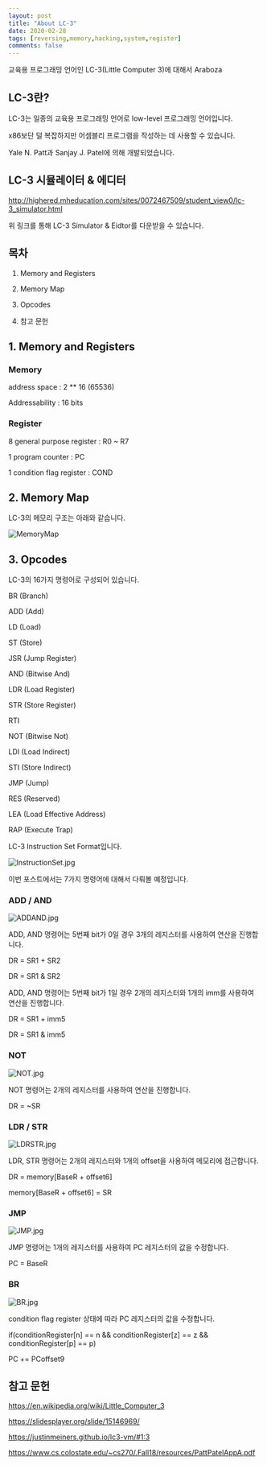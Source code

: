 ```yaml
---
layout: post
title: "About LC-3"
date: 2020-02-28   
tags: [reversing,memory,hacking,system,register]
comments: false
---
```





교육용 프로그래밍 언어인 
LC-3(Little Computer 3)에 대해서 Araboza



## LC-3란?



LC-3는 일종의 교육용 프로그래밍 언어로 low-level 프로그래밍 언어입니다.

x86보단 덜 복잡하지만 어셈블리 프로그램을 작성하는 데 사용할 수 있습니다.

Yale N. Patt과 Sanjay J. Patel에 의해 개발되었습니다.


## LC-3 시뮬레이터 & 에디터


http://highered.mheducation.com/sites/0072467509/student_view0/lc-3_simulator.html


위 링크를 통해 LC-3 Simulator & Eidtor를 다운받을 수 있습니다.



## 목차


1. Memory and Registers


2. Memory Map


3. Opcodes


4. 참고 문헌




## 1. Memory and Registers



### Memory


address space : 2 ** 16 (65536)

Addressability : 16 bits



### Register


8 general purpose register : R0 ~ R7

1 program counter : PC

1 condition flag register : COND




## 2. Memory Map


LC-3의 메모리 구조는 아래와 같습니다.

![MemoryMap](/_posts/img/MemoryMap.jpg)


## 3. Opcodes


LC-3의 16가지 명령어로 구성되어 있습니다.


BR (Branch)

ADD (Add)

LD (Load)

ST (Store)

JSR (Jump Register)

AND (Bitwise And)

LDR (Load Register)

STR (Store Register)

RTI 

NOT (Bitwise Not)

LDI (Load Indirect)

STI (Store Indirect)

JMP (Jump)

RES (Reserved)

LEA (Load Effective Address)

RAP (Execute Trap)


LC-3 Instruction Set Format입니다.


![InstructionSet.jpg](/_posts/img/InstructionSet.jpg)


이번 포스트에서는 7가지 명령어에 대해서  다뤄볼 예정입니다.


### ADD / AND 



![ADDAND.jpg](/_posts/img/ADDAND.jpg)


ADD, AND 명령어는 5번째 bit가 0일 경우 3개의 레지스터를 사용하여 연산을 진행합니다.


DR = SR1 + SR2

DR = SR1 & SR2


ADD, AND 명령어는 5번째 bit가 1일 경우 2개의 레지스터와 1개의 imm를 사용하여 연산을 진행합니다.


DR = SR1 + imm5

DR = SR1 & imm5



### NOT


![NOT.jpg](/_posts/img/NOT.jpg)


NOT 명령어는 2개의 레지스터를 사용하여 연산을 진행합니다.


DR = ~SR


### LDR / STR



![LDRSTR.jpg](/_posts/img/LDRSTR.jpg)



LDR, STR 명령어는 2개의 레지스터와 1개의 offset을 사용하여 메모리에 접근합니다.


DR = memory[BaseR + offset6]

memory[BaseR + offset6] = SR



### JMP



![JMP.jpg](/_posts/img/JMP.jpg)


JMP 명령어는 1개의 레지스터를 사용하여 PC 레지스터의 값을 수정합니다.


PC = BaseR



### BR



![BR.jpg](/_posts/img/BR.jpg)


condition flag register 상태에 따라 PC 레지스터의 값을 수정합니다.


if(conditionRegister[n] == n &&  conditionRegister[z] == z && conditionRegister[p] == p)

PC += PCoffset9



## 참고 문헌


 https://en.wikipedia.org/wiki/Little_Computer_3

 https://slidesplayer.org/slide/15146969/

 https://justinmeiners.github.io/lc3-vm/#1:3

 https://www.cs.colostate.edu/~cs270/.Fall18/resources/PattPatelAppA.pdf
